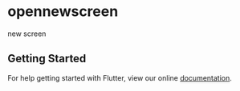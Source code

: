 # opennewscreen

new screen

## Getting Started

For help getting started with Flutter, view our online
[documentation](https://flutter.io/).
